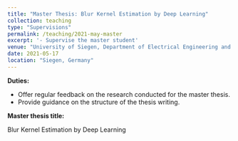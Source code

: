 ```yaml
---
title: "Master Thesis: Blur Kernel Estimation by Deep Learning"
collection: teaching
type: "Supervisions"
permalink: /teaching/2021-may-master
excerpt: '- Supervise the master student'
venue: "University of Siegen, Department of Electrical Engineering and Computer Science"
date: 2021-05-17
location: "Siegen, Germany"
---
```


**Duties:**
* Offer regular feedback on the research conducted for the master thesis.
* Provide guidance on the structure of the thesis writing.

**Master thesis title:**

Blur Kernel Estimation by Deep Learning
